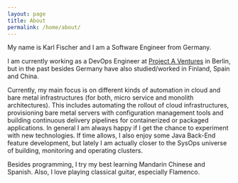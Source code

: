 ```yaml
---
layout: page
title: About
permalink: /home/about/
---
```


My name is Karl Fischer and I am a Software Engineer from Germany.

I am currently working as a DevOps Engineer at [Project A Ventures](https://project-a.com) in Berlin, but in the past besides Germany have also studied/worked in Finland, Spain and China.

Currently, my main focus is on different kinds of automation in cloud and bare metal infrastructures (for both, micro service and monolith architectures). 
This includes automating the rollout of cloud infrastructures, provisioning bare metal servers with configuration management tools and building continuous delivery pipelines for containerized or packaged applications. 
In general I am always happy if I get the chance to experiment with new technologies. 
If time allows, I also enjoy some Java Back-End feature development, but lately I am actually closer to the SysOps universe of building, monitoring and operating clusters.

Besides programming, I try my best learning Mandarin Chinese and Spanish. 
Also, I love playing classical guitar, especially Flamenco.

